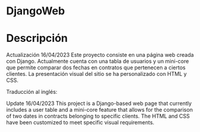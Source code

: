 # DjangoWeb
# Descripción
Actualización 16/04/2023
Este proyecto consiste en una página web creada con Django. Actualmente cuenta con una tabla de usuarios y un mini-core que permite comparar dos fechas en contratos que pertenecen a ciertos clientes. La presentación visual del sitio se ha personalizado con HTML y CSS.

Traducción al inglés:

Update 16/04/2023
This project is a Django-based web page that currently includes a user table and a mini-core feature that allows for the comparison of two dates in contracts belonging to specific clients. The HTML and CSS have been customized to meet specific visual requirements.
